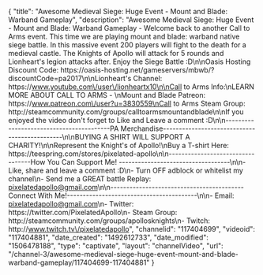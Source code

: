 {
    "title": "Awesome Medieval Siege: Huge Event - Mount and Blade: Warband Gameplay",
    "description": "Awesome Medieval Siege: Huge Event - Mount and Blade: Warband Gameplay - Welcome back to another Call to Arms event. This time we are playing mount and blade: warband native siege battle.  In this massive event 200 players will fight to the death for a medieval castle. The Knights of Apollo will attack for 5 rounds and Lionheart's legion attacks after.  Enjoy the Siege Battle :D\n\nOasis Hosting Discount Code: https:\/\/oasis-hosting.net\/gameservers\/mbwb\/?discountCode=pa2017\n\nLionheart's Channel: https:\/\/www.youtube.com\/user\/lionheartx10\n\nCall to Arms Info:\nLEARN MORE ABOUT CALL TO ARMS - \nMount and Blade Patreon: https:\/\/www.patreon.com\/user?u=3830559\nCall to Arms Steam Group: http:\/\/steamcommunity.com\/groups\/calltoarmsmountandblade\n\nIf you enjoyed the video don't forget to Like and Leave a comment :D\n\n-----------------------------------------PA Merchandise----------------------------------------------\n\nBUYING A SHIRT WILL SUPPORT A CHARITY!\n\nRepresent the Knight's of Apollo!\nBuy a T-shirt Here: https:\/\/teespring.com\/stores\/pixelated-apollo\n\n----------------------------------How You Can Support Me! -----------------------------------\n\n- Like, share and leave a comment :D\n- Turn OFF adblock or whitelist my channel\n- Send me a GREAT battle Replay: pixelatedapollo@gmail.com\n\n------------------------------------------Connect With Me!-----------------------------------------\n\n- Email: pixelatedapollo@gmail.com\n- Twitter: https:\/\/twitter.com\/PixelatedApollo\n- Steam Group:  http:\/\/steamcommunity.com\/groups\/apollosknights\n- Twitch: http:\/\/www.twitch.tv\/pixelatedapollo",
    "channelid": "117404699",
    "videoid": "117404881",
    "date_created": "1492612733",
    "date_modified": "1506478188",
    "type": "captivate",
    "layout": "channelVideo",
    "url": "\/channel-3\/awesome-medieval-siege-huge-event-mount-and-blade-warband-gameplay\/117404699-117404881"
}